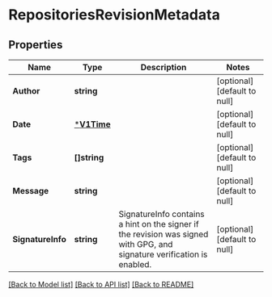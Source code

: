 # RepositoriesRevisionMetadata

## Properties
Name | Type | Description | Notes
------------ | ------------- | ------------- | -------------
**Author** | **string** |  | [optional] [default to null]
**Date** | [***V1Time**](v1Time.md) |  | [optional] [default to null]
**Tags** | **[]string** |  | [optional] [default to null]
**Message** | **string** |  | [optional] [default to null]
**SignatureInfo** | **string** | SignatureInfo contains a hint on the signer if the revision was signed with GPG, and signature verification is enabled. | [optional] [default to null]

[[Back to Model list]](../README.md#documentation-for-models) [[Back to API list]](../README.md#documentation-for-api-endpoints) [[Back to README]](../README.md)

